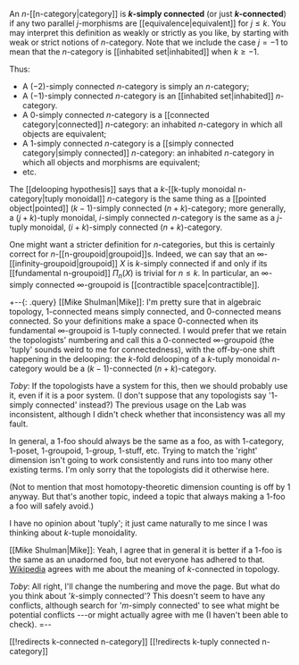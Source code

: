 An $n$-[[n-category|category]] is __$k$-simply connected__ (or just __$k$-connected__) if any two parallel $j$-morphisms are [[equivalence|equivalent]] for $j \leq k$.  You may interpret this definition as weakly or strictly as you like, by starting with weak or strict notions of $n$-category.  Note that we include the case $j = -1$ to mean that the $n$-category is [[inhabited set|inhabited]] when $k \geq -1$.

Thus:
*  A $(-2)$-simply connected $n$-category is simply an $n$-category;
*  A $(-1)$-simply connected $n$-category is an [[inhabited set|inhabited]] $n$-category.
*  A $0$-simply connected $n$-category is a [[connected category|connected]] $n$-category: an inhabited $n$-category in which all objects are equivalent;
*  A $1$-simply connected $n$-category is a [[simply connected category|simply connected]] $n$-category: an inhabited $n$-category in which all objects and morphisms are equivalent;
*  etc.

The [[delooping hypothesis]] says that a $k$-[[k-tuply monoidal n-category|tuply monoidal]] $n$-category is the same thing as a [[pointed object|pointed]] $(k-1)$-simply connected $(n+k)$-category; more generally, a $(j+k)$-tuply monoidal, $i$-simply connected $n$-category is the same as a $j$-tuply monoidal, $(i+k)$-simply connected $(n+k)$-category.

One might want a stricter definition for $n$-categories, but this is certainly correct for $n$-[[n-groupoid|groupoid]]s.  Indeed, we can say that an $\infty$-[[infinity-groupoid|groupoid]] $X$ is $k$-simply connected if and only if its [[fundamental n-groupoid]] $\Pi_n(X)$ is trivial for $n \leq k$.  In particular, an $\infty$-simply connected $\infty$-groupoid is [[contractible space|contractible]].

+--{: .query}
[[Mike Shulman|Mike]]: I'm pretty sure that in algebraic topology, 1-connected means simply connected, and 0-connected means connected.  So your definitions make a space 0-connected when its fundamental $\infty$-groupoid is 1-tuply connected.  I would prefer that we retain the topologists' numbering and call this a 0-connected $\infty$-groupoid (the 'tuply' sounds weird to me for connectedness), with the off-by-one shift happening in the delooping: the $k$-fold delooping of a $k$-tuply monoidal $n$-category would be a $(k-1)$-connected $(n+k)$-category.

_Toby_:  If the topologists have a system for this, then we should probably use it, even if it is a poor system.  (I don\'t suppose that any topologists say '$1$-simply connected' instead?)  The previous usage on the Lab was inconsistent, although I didn\'t check whether that inconsistency was all my fault.

In general, a $1$-foo should always be the same as a foo, as with $1$-category, $1$-poset, $1$-groupoid, $1$-group, $1$-stuff, etc.  Trying to match the 'right' dimension isn\'t going to work consistently and runs into too many other existing terms.  I\'m only sorry that the topologists did it otherwise here.

(Not to mention that most homotopy-theoretic dimension counting is off by $1$ anyway.  But that\'s another topic, indeed a topic that always making a $1$-foo a foo will safely avoid.)

I have no opinion about 'tuply'; it just came naturally to me since I was thinking about $k$-tuple monoidality.

[[Mike Shulman|Mike]]: Yeah, I agree that in general it is better if a 1-foo is the same as an unadorned foo, but not everyone has adhered to that.  [Wikipedia](http://en.wikipedia.org/wiki/N-connected) agrees with me about the meaning of $k$-connected in topology.

_Toby_:  All right, I\'ll change the numbering and move the page.  But what do you think about '$k$-simply connected'?  This doesn\'t seem to have any conflicts, although search for '$m$-simply connected' to see what might be potential conflicts ---or might actually agree with me (I haven\'t been able to check).
=--


[[!redirects k-connected n-category]]
[[!redirects k-tuply connected n-category]]
